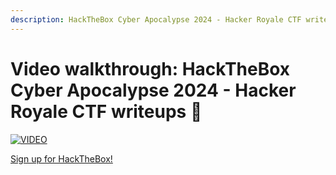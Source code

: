 ```yaml
---
description: HackTheBox Cyber Apocalypse 2024 - Hacker Royale CTF writeups 💜
---
```


# Video walkthrough: HackTheBox Cyber Apocalypse 2024 - Hacker Royale CTF writeups 💜

[![VIDEO](https://img.youtube.com/vi/-vhl8ixthO4/0.jpg)](https://youtu.be/-vhl8ixthO4 "HackTheBox Cyber Apocalypse 2024: Web")

[Sign up for HackTheBox!](https://affiliate.hackthebox.com/cryptocat-htb)
